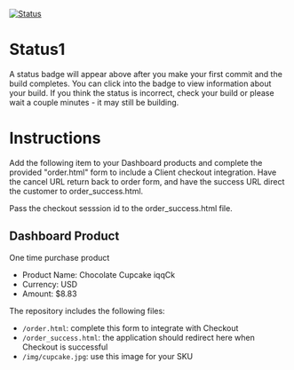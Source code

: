 [![Status](https://img.shields.io/badge/status-SUBMITTABLE%20COMMIT:%207ad2687a1fb6a2d0ccc6a23d6e0a0adf08aa744f-brightgreen.svg)](https://github.com/raysaavedra-work/bakery_scaffold_f5ZDl8QnzBjAHd5Z/commit/7ad2687a1fb6a2d0ccc6a23d6e0a0adf08aa744f)



# Status1

A status badge will appear above after you make your first commit and the build completes. You can click into the badge to view information about your build. If you think the status is incorrect, check your build or please wait a couple minutes - it may still be building.

# Instructions

Add the following item to your Dashboard products and complete the provided "order.html" form to include a Client checkout integration. Have the cancel URL return back to order form, and have the success URL direct the customer to order_success.html.

Pass the checkout sesssion id to the order_success.html file.

## Dashboard Product
One time purchase product
* Product Name: Chocolate Cupcake iqqCk
* Currency: USD
* Amount: $8.83

The repository includes the following files:
* `/order.html`: complete this form to integrate with Checkout
* `/order_success.html`: the application should redirect here when Checkout is successful
* `/img/cupcake.jpg`: use this image for your SKU
